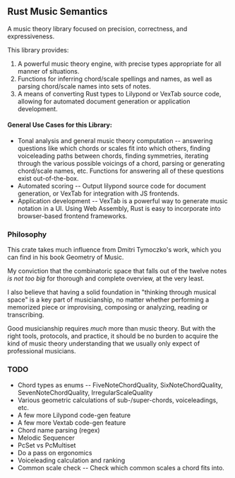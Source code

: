 ## Rust Music Semantics
A music theory library focused on precision, correctness, and expressiveness.

This library provides:

1. A powerful music theory engine, with precise types appropriate for all manner of situations.
2. Functions for inferring chord/scale spellings and names, as well as parsing
chord/scale names into sets of notes.
3. A means of converting Rust types to Lilypond or VexTab source code,
allowing for automated document generation or application development.

#### General Use Cases for this Library:
- Tonal analysis and general music theory computation -- answering questions like which chords or scales fit into which others, finding voiceleading paths between chords, finding symmetries, iterating through
the various possible voicings of a chord, parsing or generating chord/scale names, etc. Functions
for answering all of these questions exist out-of-the-box.
- Automated scoring -- Output lilypond source code for document generation, or VexTab for
integration with JS frontends. 
- Application development -- VexTab is a powerful way to generate music notation in a UI.
Using Web Assembly, Rust is easy to incorporate into browser-based frontend frameworks.

### Philosophy
This crate takes much influence from Dmitri Tymoczko's work, which you can find in his book Geometry of Music.

My conviction that the combinatoric space that falls out of the twelve notes _is not too big_ for thorough and complete overview, at the very least.

I also believe that having a solid foundation in "thinking through musical space" is a key
part of musicianship, no matter whether performing a memorized piece or improvising, composing or analyzing, reading or transcribing.

Good musicianship requires _much_ more than music theory.
But with the right tools, protocols, and practice, it should be no burden to acquire the kind of
music theory understanding that we usually only expect of professional musicians.

### TODO
- Chord types as enums -- FiveNoteChordQuality, SixNoteChordQuality, SevenNoteChordQuality, IrregularScaleQuality
- Various geometric calculations of sub-/super-chords, voiceleadings, etc.
- A few more Lilypond code-gen feature
- A few more Vextab code-gen feature
- Chord name parsing (regex)
- Melodic Sequencer
- PcSet vs PcMultiset
- Do a pass on ergonomics
- Voiceleading calculation and ranking
- Common scale check -- Check which common scales a chord fits into.
